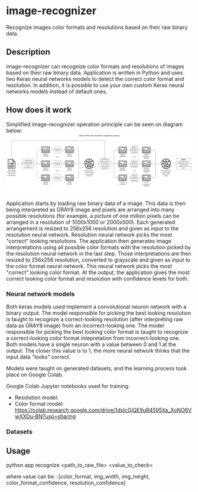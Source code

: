 # image-recognizer

Recognize images color formats and resolutions based on their raw binary data.

## Description

image-recognizer can recognize color formats and resolutions of images based on their raw binary data. Application is written in Python and uses two Keras neural networks models to detect the correct color format and resolution. In addition, it is possible to use your own custom Keras neural networks models instead of default ones. 

## How does it work
Simplified image-recognizer operation principle can be seen on diagram below:
![Operation diagram](docs/operation_diagram.png)

Application starts by loading raw binary data of a image. This data is then being interpreted as GRAY8 image and pixels are arranged into many possible resolutions (for example, a picture of one million pixels can be arranged in a resolution of 1000x1000 or 2000x500). Each generated arrangement is resized to 256x256 resolution and given as input to the resolution neural network. Resolution neural network picks the most "correct" looking resolutions. The application then generates image interpretations using all possible color formats with the resolution picked by the resolution neural network in the last step. Those interpretations are then resized to 256x256 resolution, converted to grayscale and given as input to the color format neural network. This neural network picks the most "correct" looking color format. At the output, the application gives the most correct looking color format and resolution with confidence levels for both.

### Neural network models
Both keras models used implement a convolutional neuron network with a binary output. The model responsible for picking the best looking resolution is taught to recognize a correct-looking resolution (after interpreting raw data as GRAY8 image) from an incorrect-looking one. The model responsible for picking the best looking color format is taught to recognize a correct-looking color format intepretation from incorrect-looking one. Both models have a single neuron with a value between 0 and 1 at the output. The closer this value is to 1, the more neural network thinks that the input data "looks" correct.

Models were taught on generated datasets, and the learning process took place on Google Colab.

Google Colab Jupyter notebooks used for training:

 - Resolution model: 
 - Color format model: https://colab.research.google.com/drive/1dsIcGjQE9uR4595Xa_XoNO6VwXXDu-BN?usp=sharing


### Datasets


## Usage

python app recognize <path_to_raw_file> <value_to_check> 

where value can be : [color_format, img_width, img_height, color_format_confidence, resolution_confidence]
